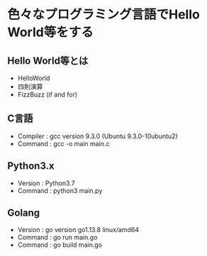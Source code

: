 # 色々なプログラミング言語でHello World等をする

## Hello World等とは
- HelloWorld
- 四則演算
- FizzBuzz (if and for)

## C言語
- Compiler : gcc version 9.3.0 (Ubuntu 9.3.0-10ubuntu2)
- Command  : gcc -o main main.c

## Python3.x
- Version : Python3.7
- Command : python3 main.py

## Golang
- Version : go version go1.13.8 linux/amd64
- Command : go run main.go
- Command : go build main.go

